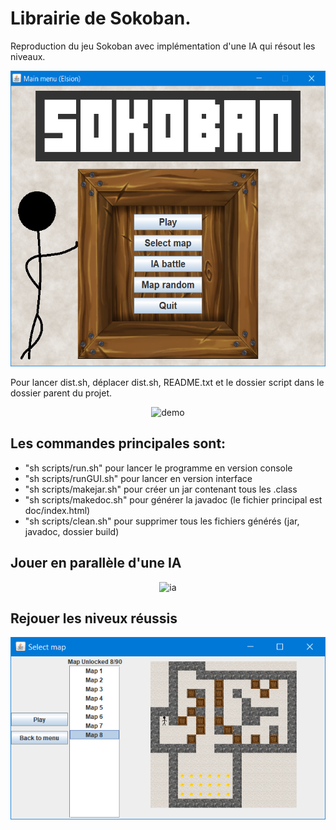 # Librairie de Sokoban.

Reproduction du jeu Sokoban avec implémentation d'une IA qui résout les niveaux.
<div align="center">
<img src="https://github.com/aymericb213/Sokoban/blob/master/screenshots/menu.PNG" width="562" height="473"alt="menu">  
</div>

Pour lancer dist.sh, déplacer dist.sh, README.txt et le dossier script dans le dossier parent du projet.

<div align="center">
<img src="https://github.com/aymericb213/Sokoban/blob/master/screenshots/demo.gif" width="792" height="340" alt="demo">
</div>

## Les commandes principales sont:

- "sh scripts/run.sh" pour lancer le programme en version console
- "sh scripts/runGUI.sh" pour lancer en version interface
- "sh scripts/makejar.sh" pour créer un jar contenant tous les .class
- "sh scripts/makedoc.sh" pour générer la javadoc (le fichier principal est doc/index.html)
- "sh scripts/clean.sh" pour supprimer tous les fichiers générés (jar, javadoc, dossier build)

## Jouer en parallèle d'une IA

<div align="center">
<img src="https://github.com/aymericb213/Sokoban/blob/master/screenshots/ia.gif" alt="ia">
</div>

## Rejouer les niveux réussis

<div align="center">
<img src="https://github.com/aymericb213/Sokoban/blob/master/screenshots/select_map.PNG" alt="select">
</div>